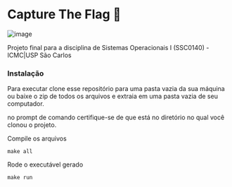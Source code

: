 # Capture The Flag 🚩

![image](https://user-images.githubusercontent.com/50035537/208537656-7560cf95-8706-418c-aacb-99c54caa2e98.png)

Projeto final para a disciplina de Sistemas Operacionais I (SSC0140) - ICMC|USP São Carlos

### Instalação

Para executar clone esse repositório para uma pasta vazia da sua máquina ou baixe o zip de todos os arquivos e extraia em uma pasta vazia de seu computador.

no prompt de comando certifique-se de que está no diretório no qual você clonou o projeto.

Compile os arquivos

```
make all
```

Rode o executável gerado

```
make run
```
